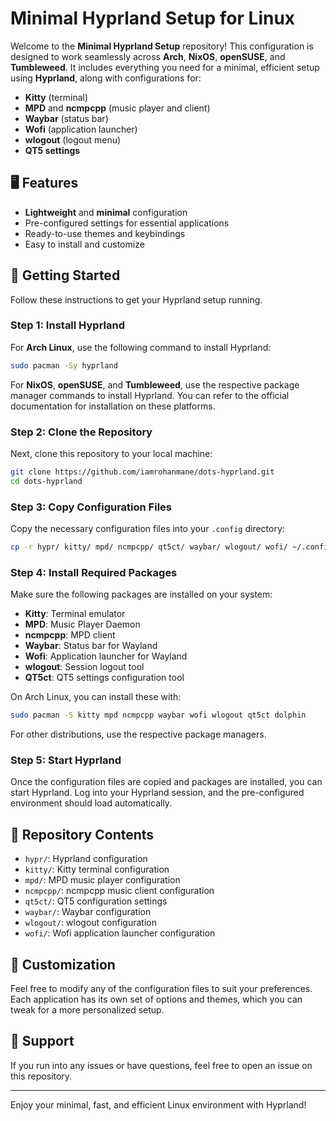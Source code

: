 # Minimal Hyprland Setup for Linux

Welcome to the **Minimal Hyprland Setup** repository! This configuration is designed to work seamlessly across **Arch**, **NixOS**, **openSUSE**, and **Tumbleweed**. It includes everything you need for a minimal, efficient setup using **Hyprland**, along with configurations for:

- **Kitty** (terminal)
- **MPD** and **ncmpcpp** (music player and client)
- **Waybar** (status bar)
- **Wofi** (application launcher)
- **wlogout** (logout menu)
- **QT5 settings**

## 🖥️ Features

- **Lightweight** and **minimal** configuration
- Pre-configured settings for essential applications
- Ready-to-use themes and keybindings
- Easy to install and customize

## 🚀 Getting Started

Follow these instructions to get your Hyprland setup running.

### Step 1: Install Hyprland

For **Arch Linux**, use the following command to install Hyprland:
```bash
sudo pacman -Sy hyprland
```

For **NixOS**, **openSUSE**, and **Tumbleweed**, use the respective package manager commands to install Hyprland. You can refer to the official documentation for installation on these platforms.

### Step 2: Clone the Repository

Next, clone this repository to your local machine:
```bash
git clone https://github.com/iamrohanmane/dots-hyprland.git
cd dots-hyprland
```

### Step 3: Copy Configuration Files

Copy the necessary configuration files into your `.config` directory:
```bash
cp -r hypr/ kitty/ mpd/ ncmpcpp/ qt5ct/ waybar/ wlogout/ wofi/ ~/.config
```

### Step 4: Install Required Packages

Make sure the following packages are installed on your system:

- **Kitty**: Terminal emulator
- **MPD**: Music Player Daemon
- **ncmpcpp**: MPD client
- **Waybar**: Status bar for Wayland
- **Wofi**: Application launcher for Wayland
- **wlogout**: Session logout tool
- **QT5ct**: QT5 settings configuration tool

On Arch Linux, you can install these with:
```bash
sudo pacman -S kitty mpd ncmpcpp waybar wofi wlogout qt5ct dolphin
```

For other distributions, use the respective package managers.

### Step 5: Start Hyprland

Once the configuration files are copied and packages are installed, you can start Hyprland. Log into your Hyprland session, and the pre-configured environment should load automatically.

## 📂 Repository Contents

- `hypr/`: Hyprland configuration
- `kitty/`: Kitty terminal configuration
- `mpd/`: MPD music player configuration
- `ncmpcpp/`: ncmpcpp music client configuration
- `qt5ct/`: QT5 configuration settings
- `waybar/`: Waybar configuration
- `wlogout/`: wlogout configuration
- `wofi/`: Wofi application launcher configuration

## 🔧 Customization

Feel free to modify any of the configuration files to suit your preferences. Each application has its own set of options and themes, which you can tweak for a more personalized setup.

## 💬 Support

If you run into any issues or have questions, feel free to open an issue on this repository.

---

Enjoy your minimal, fast, and efficient Linux environment with Hyprland!
